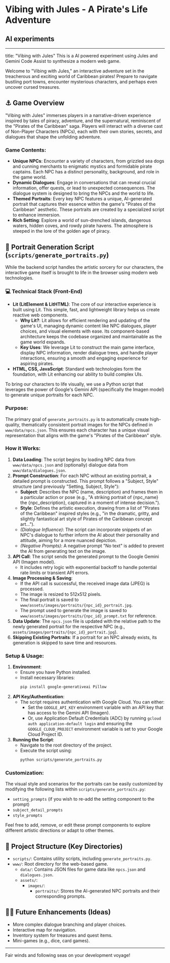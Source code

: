 # Vibing with Jules - A Pirate's Life Adventure
## AI experiments
---
title: "Vibing with Jules"
This is a AI powered experiment using Jules and Gemini Code Assist to synthesize a modern web game.

Welcome to "Vibing with Jules," an interactive adventure set in the treacherous and exciting world of Caribbean pirates! Prepare to navigate bustling port towns, encounter mysterious characters, and perhaps even uncover cursed treasures.

## ⚓ Game Overview

"Vibing with Jules" immerses players in a narrative-driven experience inspired by tales of piracy, adventure, and the supernatural, reminiscent of the "Pirates of the Caribbean" saga. Players will interact with a diverse cast of Non-Player Characters (NPCs), each with their own stories, secrets, and dialogues that shape the unfolding adventure.

### Game Contents:

*   **Unique NPCs**: Encounter a variety of characters, from grizzled sea dogs and cunning merchants to enigmatic mystics and formidable pirate captains. Each NPC has a distinct personality, background, and role in the game world.
*   **Dynamic Dialogues**: Engage in conversations that can reveal crucial information, offer quests, or lead to unexpected consequences. The dialogue system is designed to bring the NPCs and the world to life.
*   **Themed Portraits**: Every key NPC features a unique, AI-generated portrait that captures their essence within the game's "Pirates of the Caribbean" aesthetic. These portraits are created by a specialized script to enhance immersion.
*   **Rich Setting**: Explore a world of sun-drenched islands, dangerous waters, hidden coves, and rowdy pirate havens. The atmosphere is steeped in the lore of the golden age of piracy.

## 📜 Portrait Generation Script (`scripts/generate_portraits.py`)

While the backend script handles the artistic sorcery for our characters, the interactive game itself is brought to life in the browser using modern web technologies.

### 💻 Technical Stack (Front-End)

*   **Lit (LitElement & LitHTML)**: The core of our interactive experience is built using Lit. This simple, fast, and lightweight library helps us create reactive web components.
    *   **Why Lit?**: Lit allows for efficient rendering and updating of the game's UI, managing dynamic content like NPC dialogues, player choices, and visual elements with ease. Its component-based architecture keeps the codebase organized and maintainable as the game world expands.
    *   **Key Uses**: We leverage Lit to construct the main game interface, display NPC information, render dialogue trees, and handle player interactions, ensuring a smooth and engaging experience for aspiring pirates.
*   **HTML, CSS, JavaScript**: Standard web technologies form the foundation, with Lit enhancing our ability to build complex UIs.


To bring our characters to life visually, we use a Python script that leverages the power of Google's Gemini API (specifically the Imagen model) to generate unique portraits for each NPC.

### Purpose:

The primary goal of `generate_portraits.py` is to automatically create high-quality, thematically consistent portrait images for the NPCs defined in `www/data/npcs.json`. This ensures each character has a unique visual representation that aligns with the game's "Pirates of the Caribbean" style.

### How it Works:

1.  **Data Loading**: The script begins by loading NPC data from `www/data/npcs.json` and (optionally) dialogue data from `www/data/dialogues.json`.
2.  **Prompt Construction**: For each NPC without an existing portrait, a detailed prompt is constructed. This prompt follows a "Subject, Style" structure (and previously "Setting, Subject, Style"):
    *   **Subject**: Describes the NPC (name, description) and frames them in a particular action or pose (e.g., "A striking portrait of {npc_name} the {npc_description}, captured in a moment of intense decision.").
    *   **Style**: Defines the artistic execution, drawing from a list of "Pirates of the Caribbean" inspired styles (e.g., "in the dramatic, gritty, and slightly fantastical art style of Pirates of the Caribbean concept art...").
    *   *(Dialogue Influence)*: The script can incorporate snippets of an NPC's dialogue to further inform the AI about their personality and attitude, aiming for a more nuanced depiction.
    *   *(Negative Prompts)*: A negative prompt "No text" is added to prevent the AI from generating text on the image.
3.  **API Call**: The script sends the generated prompt to the Google Gemini API (Imagen model).
    *   It includes retry logic with exponential backoff to handle potential rate limits or transient API errors.
4.  **Image Processing & Saving**:
    *   If the API call is successful, the received image data (JPEG) is processed.
    *   The image is resized to 512x512 pixels.
    *   The final portrait is saved to `www/assets/images/portraits/{npc_id}_portrait.jpg`.
    *   The prompt used to generate the image is saved to `www/assets/images/portraits/{npc_id}_prompt.txt` for reference.
5.  **Data Update**: The `npcs.json` file is updated with the relative path to the newly generated portrait for the respective NPC (e.g., `assets/images/portraits/{npc_id}_portrait.jpg`).
6.  **Skipping Existing Portraits**: If a portrait for an NPC already exists, its generation is skipped to save time and resources.

### Setup & Usage:

1.  **Environment**:
    *   Ensure you have Python installed.
    *   Install necessary libraries:
        ```bash
        pip install google-generativeai Pillow
        ```
2.  **API Key/Authentication**:
    *   The script requires authentication with Google Cloud. You can either:
        *   Set the `GOOGLE_API_KEY` environment variable with an API key that has access to the Gemini API (Imagen).
        *   Or, use Application Default Credentials (ADC) by running `gcloud auth application-default login` and ensuring the `GOOGLE_CLOUD_PROJECT` environment variable is set to your Google Cloud Project ID.
3.  **Running the Script**:
    *   Navigate to the root directory of the project.
    *   Execute the script using:
        ```bash
        python scripts/generate_portraits.py
        ```

### Customization:

The visual style and scenarios for the portraits can be easily customized by modifying the following lists within `scripts/generate_portraits.py`:
*   `setting_prompts` (if you wish to re-add the setting component to the prompt)
*   `subject_detail_prompts`
*   `style_prompts`

Feel free to add, remove, or edit these prompt components to explore different artistic directions or adapt to other themes.

## 📁 Project Structure (Key Directories)

*   `scripts/`: Contains utility scripts, including `generate_portraits.py`.
*   `www/`: Root directory for the web-based game.
    *   `data/`: Contains JSON files for game data like `npcs.json` and `dialogues.json`.
    *   `assets/`:
        *   `images/`:
            *   `portraits/`: Stores the AI-generated NPC portraits and their corresponding prompts.

## 🏴‍☠️ Future Enhancements (Ideas)

*   More complex dialogue branching and player choices.
*   Interactive map for navigation.
*   Inventory system for treasures and quest items.
*   Mini-games (e.g., dice, card games).

---

Fair winds and following seas on your development voyage!
